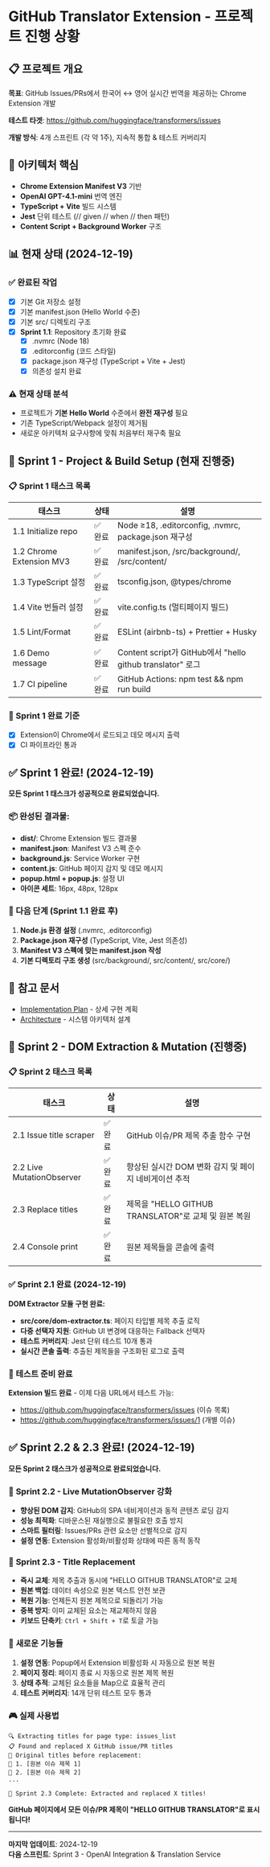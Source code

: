 # GitHub Translator Extension - 프로젝트 진행 상황

## 📋 프로젝트 개요

**목표**: GitHub Issues/PRs에서 한국어 ↔ 영어 실시간 번역을 제공하는 Chrome Extension 개발

**테스트 타겟**: https://github.com/huggingface/transformers/issues

**개발 방식**: 4개 스프린트 (각 약 1주), 지속적 통합 & 테스트 커버리지

## 🎯 아키텍처 핵심

- **Chrome Extension Manifest V3** 기반
- **OpenAI GPT-4.1-mini** 번역 엔진
- **TypeScript + Vite** 빌드 시스템
- **Jest** 단위 테스트 (// given // when // then 패턴)
- **Content Script + Background Worker** 구조

## 📊 현재 상태 (2024-12-19)

### ✅ 완료된 작업
- [x] 기본 Git 저장소 설정
- [x] 기본 manifest.json (Hello World 수준)
- [x] 기본 src/ 디렉토리 구조
- [x] **Sprint 1.1**: Repository 초기화 완료
  - [x] .nvmrc (Node 18)
  - [x] .editorconfig (코드 스타일)
  - [x] package.json 재구성 (TypeScript + Vite + Jest)
  - [x] 의존성 설치 완료

### ⚠️ 현재 상태 분석
- 프로젝트가 **기본 Hello World** 수준에서 **완전 재구성** 필요
- 기존 TypeScript/Webpack 설정이 제거됨
- 새로운 아키텍처 요구사항에 맞춰 처음부터 재구축 필요

## 🚀 Sprint 1 - Project & Build Setup (현재 진행중)

### 📋 Sprint 1 태스크 목록

| 태스크 | 상태 | 설명 |
|--------|------|------|
| 1.1 Initialize repo | ✅ 완료 | Node ≥18, .editorconfig, .nvmrc, package.json 재구성 |
| 1.2 Chrome Extension MV3 | ✅ 완료 | manifest.json, /src/background/, /src/content/ |
| 1.3 TypeScript 설정 | ✅ 완료 | tsconfig.json, @types/chrome |
| 1.4 Vite 번들러 설정 | ✅ 완료 | vite.config.ts (멀티페이지 빌드) |
| 1.5 Lint/Format | ✅ 완료 | ESLint (airbnb-ts) + Prettier + Husky |
| 1.6 Demo message | ✅ 완료 | Content script가 GitHub에서 "hello github translator" 로그 |
| 1.7 CI pipeline | ✅ 완료 | GitHub Actions: npm test && npm run build |

### 🎯 Sprint 1 완료 기준
- [x] Extension이 Chrome에서 로드되고 데모 메시지 출력
- [x] CI 파이프라인 통과

## ✅ Sprint 1 완료! (2024-12-19)

**모든 Sprint 1 태스크가 성공적으로 완료되었습니다.**

### 📦 완성된 결과물:
- **dist/**: Chrome Extension 빌드 결과물
- **manifest.json**: Manifest V3 스펙 준수
- **background.js**: Service Worker 구현
- **content.js**: GitHub 페이지 감지 및 데모 메시지
- **popup.html + popup.js**: 설정 UI
- **아이콘 세트**: 16px, 48px, 128px

### 🔧 다음 단계 (Sprint 1.1 완료 후)
1. **Node.js 환경 설정** (.nvmrc, .editorconfig)
2. **Package.json 재구성** (TypeScript, Vite, Jest 의존성)
3. **Manifest V3 스펙에 맞는 manifest.json 작성**
4. **기본 디렉토리 구조 생성** (src/background/, src/content/, src/core/)

## 📝 참고 문서
- [Implementation Plan](./implementation-plan.md) - 상세 구현 계획
- [Architecture](./architecture.md) - 시스템 아키텍처 설계

## 🚀 Sprint 2 - DOM Extraction & Mutation (진행중)

### 📋 Sprint 2 태스크 목록

| 태스크 | 상태 | 설명 |
|--------|------|------|
| 2.1 Issue title scraper | ✅ 완료 | GitHub 이슈/PR 제목 추출 함수 구현 |
| 2.2 Live MutationObserver | ✅ 완료 | 향상된 실시간 DOM 변화 감지 및 페이지 네비게이션 추적 |
| 2.3 Replace titles | ✅ 완료 | 제목을 "HELLO GITHUB TRANSLATOR"로 교체 및 원본 복원 |
| 2.4 Console print | ✅ 완료 | 원본 제목들을 콘솔에 출력 |

### ✅ Sprint 2.1 완료 (2024-12-19)

**DOM Extractor 모듈 구현 완료:**
- **src/core/dom-extractor.ts**: 페이지 타입별 제목 추출 로직
- **다중 선택자 지원**: GitHub UI 변경에 대응하는 Fallback 선택자
- **테스트 커버리지**: Jest 단위 테스트 10개 통과
- **실시간 콘솔 출력**: 추출된 제목들을 구조화된 로그로 출력

### 🎯 테스트 준비 완료

**Extension 빌드 완료** - 이제 다음 URL에서 테스트 가능:
- https://github.com/huggingface/transformers/issues (이슈 목록)
- https://github.com/huggingface/transformers/issues/1 (개별 이슈)

## ✅ Sprint 2.2 & 2.3 완료! (2024-12-19)

**모든 Sprint 2 태스크가 성공적으로 완료되었습니다.**

### 🎯 **Sprint 2.2 - Live MutationObserver 강화**
- **향상된 DOM 감지**: GitHub의 SPA 네비게이션과 동적 콘텐츠 로딩 감지
- **성능 최적화**: 디바운스된 재실행으로 불필요한 호출 방지
- **스마트 필터링**: Issues/PRs 관련 요소만 선별적으로 감지
- **설정 연동**: Extension 활성화/비활성화 상태에 따른 동적 동작

### 🎯 **Sprint 2.3 - Title Replacement**
- **즉시 교체**: 제목 추출과 동시에 "HELLO GITHUB TRANSLATOR"로 교체
- **원본 백업**: 데이터 속성으로 원본 텍스트 안전 보관
- **복원 기능**: 언제든지 원본 제목으로 되돌리기 가능
- **중복 방지**: 이미 교체된 요소는 재교체하지 않음
- **키보드 단축키**: `Ctrl + Shift + T`로 토글 가능

### 🔧 **새로운 기능들**
1. **설정 연동**: Popup에서 Extension 비활성화 시 자동으로 원본 복원
2. **페이지 정리**: 페이지 종료 시 자동으로 원본 제목 복원
3. **상태 추적**: 교체된 요소들을 Map으로 효율적 관리
4. **테스트 커버리지**: 14개 단위 테스트 모두 통과

### 🎮 **실제 사용법**
```
🔍 Extracting titles for page type: issues_list
📋 Found and replaced X GitHub issue/PR titles
📜 Original titles before replacement:
📌 1. [원본 이슈 제목 1]
📌 2. [원본 이슈 제목 2]
...

🎉 Sprint 2.3 Complete: Extracted and replaced X titles!
```

**GitHub 페이지에서 모든 이슈/PR 제목이 "HELLO GITHUB TRANSLATOR"로 표시됩니다!**

---
**마지막 업데이트**: 2024-12-19  
**다음 스프린트**: Sprint 3 - OpenAI Integration & Translation Service